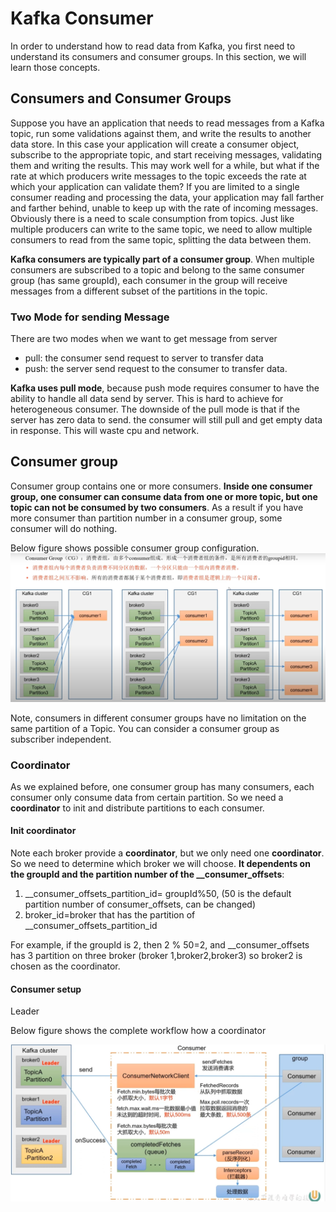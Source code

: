 # Kafka Consumer

In order to understand how to read data from Kafka, you first need to understand its consumers and consumer groups. 
In this section, we will learn those concepts.

## Consumers and Consumer Groups

Suppose you have an application that needs to read messages from a Kafka topic, run some validations against them, and 
write the results to another data store. In this case your application will create a consumer object, subscribe to 
the appropriate topic, and start receiving messages, validating them and writing the results. This may work well for 
a while, but what if the rate at which producers write messages to the topic exceeds the rate at which your application 
can validate them? If you are limited to a single consumer reading and processing the data, your application may 
fall farther and farther behind, unable to keep up with the rate of incoming messages. Obviously there is a need to 
scale consumption from topics. Just like multiple producers can write to the same topic, we need to allow multiple 
consumers to read from the same topic, splitting the data between them.

**Kafka consumers are typically part of a consumer group**. When multiple consumers are subscribed to a topic and 
belong to the same consumer group (has same groupId), each consumer in the group will receive messages from a different subset of the 
partitions in the topic.


### Two Mode for sending Message 

There are two modes when we want to get message from server
- pull: the consumer send request to server to transfer data
- push: the server send request to the consumer to transfer data. 

**Kafka uses pull mode**, because push mode requires consumer to have the ability to handle all data send by server. This
is hard to achieve for heterogeneous consumer. The downside of the pull mode is that if the server has zero data to send.
the consumer will still pull and get empty data in response. This will waste cpu and network.


## Consumer group

Consumer group contains one or more consumers. **Inside one consumer group, one consumer can consume data from one or more
topic, but one topic can not be consumed by two consumers**. As a result if you have more consumer than partition number
in a consumer group, some consumer will do nothing.

Below figure shows possible consumer group configuration.
![kafka_consumer_group](../images/kafka_consumer_group.PNG)

Note, consumers in different consumer groups have no limitation on the same partition of a Topic. You can consider a
consumer group as subscriber independent. 


### Coordinator

As we explained before, one consumer group has many consumers, each consumer only consume data from certain partition.
So we need a **coordinator** to init and distribute partitions to each consumer.

#### Init coordinator
Note each broker provide a **coordinator**, but we only need one **coordinator**. So we need to determine which broker
we will choose. **It dependents on the groupId and the partition number of the __consumer_offsets**:

1. __consumer_offsets_partition_id= groupId%50, (50 is the default partition number of consumer_offsets, can be changed) 
2. broker_id=broker that has the partition of __consumer_offsets_partition_id

For example, if the groupId is 2, then 2 % 50=2, and __consumer_offsets has 3 partition on three broker (broker 1,broker2,broker3)
so broker2 is chosen as the coordinator.

#### Consumer setup

Leader 

Below figure shows the complete workflow how a coordinator 

![kafka_consumer_workflow.PNG](../images/kafka_consumer_workflow.PNG)
### 